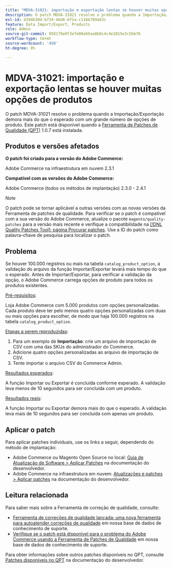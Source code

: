 ```yaml
---
title: "MDVA-31021: importação e exportação lentas se houver muitas opções de produtos"
description: O patch MDVA-31021 resolve o problema quando a Importação/Exportação demora mais do que o esperado com um grande número de opções de produto. Este patch está disponível quando a [Ferramenta de correções de qualidade (QPT)](/help/announcements/adobe-commerce-announcements/magento-quality-patches-released-new-tool-to-self-serve-quality-patches.md) 1.0.7 está instalada.
exl-id: d294b30d-b734-4bd6-bf1a-c116b789a63c
feature: Data Import/Export, Products
role: Admin
source-git-commit: 958179e0f3efe08e65ea8b0c4c4e1015e3c5bb76
workflow-type: tm+mt
source-wordcount: '450'
ht-degree: 0%

---
```


# MDVA-31021: importação e exportação lentas se houver muitas opções de produtos

O patch MDVA-31021 resolve o problema quando a Importação/Exportação demora mais do que o esperado com um grande número de opções de produto. Este patch está disponível quando a [Ferramenta de Patches de Qualidade (QPT)](/help/announcements/adobe-commerce-announcements/magento-quality-patches-released-new-tool-to-self-serve-quality-patches.md) 1.0.7 está instalada.

## Produtos e versões afetados

**O patch foi criado para a versão do Adobe Commerce:**

Adobe Commerce na infraestrutura em nuvem 2.3.1

**Compatível com as versões do Adobe Commerce:**

Adobe Commerce (todos os métodos de implantação) 2.3.0 - 2.4.1

>[!NOTE]
>
>O patch pode se tornar aplicável a outras versões com as novas versões da Ferramenta de patches de qualidade. Para verificar se o patch é compatível com a sua versão do Adobe Commerce, atualize o pacote `magento/quality-patches` para a versão mais recente e verifique a compatibilidade na [[!DNL Quality Patches Tool]: página Procurar patches](https://devdocs.magento.com/quality-patches/tool.html#patch-grid). Use a ID do patch como palavra-chave de pesquisa para localizar o patch.

## Problema

Se houver 100.000 registros ou mais na tabela `catalog_product_option`, a validação do arquivo da função Importar/Exportar levará mais tempo do que o esperado. Antes de Importar/Exportar, para verificar a validação da opção, o Adobe Commerce carrega opções de produto para todos os produtos existentes.

<u>Pré-requisitos</u>:

Loja Adobe Commerce com 5.000 produtos com opções personalizadas. Cada produto deve ter pelo menos quatro opções personalizadas com duas ou mais opções para escolher, de modo que haja 100.000 registros na tabela `catalog_product_option`.

<u>Etapas a serem reproduzidas</u>:

1. Para um exemplo de **Importação**: crie um arquivo de importação de CSV com uma das SKUs do administrador do Commerce.
1. Adicione quatro opções personalizadas ao arquivo de importação de CSV.
1. Tente importar o arquivo CSV do Commerce Admin.

<u>Resultados esperados</u>:

A função Importar ou Exportar é concluída conforme esperado. A validação leva menos de 10 segundos para ser concluída com um produto.

<u>Resultados reais</u>:

A função Importar ou Exportar demora mais do que o esperado. A validação leva mais de 10 segundos para ser concluída com apenas um produto.

## Aplicar o patch

Para aplicar patches individuais, use os links a seguir, dependendo do método de implantação:

* Adobe Commerce ou Magento Open Source no local: [Guia de Atualização de Software > Aplicar Patches](https://devdocs.magento.com/guides/v2.4/comp-mgr/patching/mqp.html) na documentação do desenvolvedor.
* Adobe Commerce na infraestrutura em nuvem: [Atualizações e patches > Aplicar patches](https://devdocs.magento.com/cloud/project/project-patch.html) na documentação do desenvolvedor.

## Leitura relacionada

Para saber mais sobre a Ferramenta de correção de qualidade, consulte:

* [Ferramenta de correções de qualidade lançada: uma nova ferramenta para autoatender correções de qualidade](/help/announcements/adobe-commerce-announcements/magento-quality-patches-released-new-tool-to-self-serve-quality-patches.md) em nossa base de dados de conhecimento de suporte.
* [Verifique se o patch está disponível para o problema do Adobe Commerce usando a Ferramenta de Patches de Qualidade](/help/support-tools/patches-available-in-qpt-tool/check-patch-for-magento-issue-with-magento-quality-patches.md) em nossa base de dados de conhecimento de suporte.

Para obter informações sobre outros patches disponíveis no QPT, consulte [Patches disponíveis no QPT](https://devdocs.magento.com/quality-patches/tool.html#patch-grid) na documentação do desenvolvedor.
